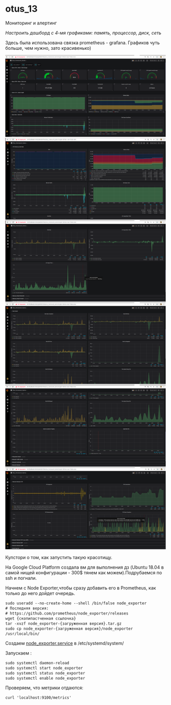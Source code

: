 # otus_13
Мониторинг и алертинг

*Настроить дашборд с 4-мя графиками: память, процессор, диск, сеть*

Здесь была использована связка prometheus - grafana.
Графиков чуть больше, чем нужно, зато красивенько)

![Image alt](https://github.com/Edo1993/otus_13/raw/master/131.png)
![Image alt](https://github.com/Edo1993/otus_13/raw/master/132.png)
![Image alt](https://github.com/Edo1993/otus_13/raw/master/133.png)
![Image alt](https://github.com/Edo1993/otus_13/raw/master/134.png)
![Image alt](https://github.com/Edo1993/otus_13/raw/master/135.png)
![Image alt](https://github.com/Edo1993/otus_13/raw/master/136.png)

Кулстори о том, как запустить такую красотищу.

На Google Cloud Platform создала вм для выполнения дз (Ubuntu 18.04 в самой нищей конфигурации - 300$ тянем как можем).Подрубаемся по ssh и погнали.

Начнем с Node Exporter,чтобы сразу добавить его в Prometheus, как только до него дойдет очередь.
```
sudo useradd --no-create-home --shell /bin/false node_exporter
# Последняя версия:
# https://github.com/prometheus/node_exporter/releases
wget {скопипастченная ссылочка}
tar -xvzf node_exporter-{загруженная версия}.tar.gz
sudo cp node_exporter-{загруженная версия}/node_exporter /usr/local/bin/
```
Создаем [node_exporter.service](https://github.com/Edo1993/otus_13/blob/master/node_exporter.service) в /etc/systemd/system/

Запускаем :
```
sudo systemctl daemon-reload
sudo systemctl start node_exporter
sudo systemctl status node_exporter
sudo systemctl enable node_exporter
```
Проверяем, что метрики отдаются:
```
curl 'localhost:9100/metrics'
```
